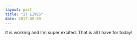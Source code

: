 ```yaml
---
layout: post
title: "IT LIVES"
date: 2017-05-09
---
```


It is working and I'm super excited. That is all I have for today!
